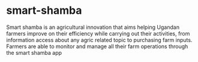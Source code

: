 # smart-shamba
Smart shamba is an agricultural innovation that aims helping Ugandan farmers improve on their efficiency while carrying out their activities, from information access about any agric related topic to purchasing farm inputs. Farmers are able to monitor and manage all their  farm operations through the smart shamba app
